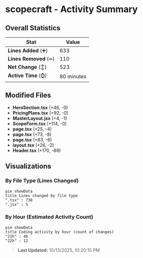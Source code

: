 # scopecraft - Activity Summary 

## Overall Statistics

| Stat                   | Value                                                             |
| ---------------------- | ----------------------------------------------------------------- |
| **Lines Added** (➕)   | 633                                          |
| **Lines Removed** (➖) | 110                                        |
| **Net Change** (↕)    | 523                |
| **Active Time** (⌚)   | 80 minutes |


## Modified Files
- **HeroSection.tsx** (+46, -0)
- **PricingPlans.tsx** (+92, -0)
- **MasterLayout.jsx** (+4, -1)
- **ScopeForm.tsx** (+114, -0)
- **page.tsx** (+25, -4)
- **page.tsx** (+73, -8)
- **page.tsx** (+83, -6)
- **layout.tsx** (+26, -2)
- **Header.tsx** (+170, -89)

## Visualizations

### By File Type (Lines Changed)

```mermaid
pie showData
title Lines changed by file type
".tsx" : 738
".jsx" : 5
```

### By Hour (Estimated Activity Count)

```mermaid
pie showData
title Coding activity by hour (count of changes)
"21h" : 46
"22h" : 12
```


> **Last Updated:** 10/13/2025, 10:20:15 PM